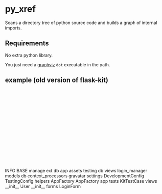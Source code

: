 # py_xref
Scans a directory tree of python source code and builds a graph of internal imports.

## Requirements

No extra python library.

You just need a [graphviz](http://graphviz.org) `dot` executable in the path.

## example (old version of flask-kit)



<?xml version="1.0" encoding="UTF-8" standalone="no"?>
<!DOCTYPE svg PUBLIC "-//W3C//DTD SVG 1.1//EN"
 "http://www.w3.org/Graphics/SVG/1.1/DTD/svg11.dtd">
<!-- Generated by graphviz version 2.26.3 (20100126.1600)
 -->
<!-- Title: G Pages: 1 -->
<svg width="769pt" height="370pt"
 viewBox="0.00 0.00 768.79 370.00" xmlns="http://www.w3.org/2000/svg" xmlns:xlink="http://www.w3.org/1999/xlink">
<g id="graph1" class="graph" transform="scale(1 1) rotate(0) translate(4 366)">
<title>G</title>
<polygon fill="white" stroke="white" points="-4,5 -4,-366 765.786,-366 765.786,5 -4,5"/>
<g id="graph2" class="cluster"><title>cluster_info</title>
<polygon fill="navajowhite" stroke="navajowhite" points="542.786,-277 542.786,-354 750.786,-354 750.786,-277 542.786,-277"/>
<text text-anchor="middle" x="646.786" y="-337.4" font-family="Times Roman,serif" font-size="14.00">INFO</text>
</g>
<g id="graph3" class="cluster"><title>cluster_base</title>
<polygon fill="navajowhite" stroke="navajowhite" points="128.786,-8 128.786,-167 752.786,-167 752.786,-8 128.786,-8"/>
<text text-anchor="middle" x="440.786" y="-150.4" font-family="Times Roman,serif" font-size="14.00">BASE</text>
</g>
<!-- manage -->
<g id="node1" class="node"><title>manage</title>
<ellipse fill="lightgrey" stroke="black" cx="69.786" cy="-116" rx="48.8383" ry="18"/>
<text text-anchor="middle" x="69.786" y="-111.9" font-family="Times Roman,serif" font-size="14.00">manage</text>
</g>
<!-- ext -->
<g id="node2" class="node"><title>ext</title>
<ellipse fill="lightgrey" stroke="black" cx="199.786" cy="-303" rx="27.1004" ry="18"/>
<text text-anchor="middle" x="199.786" y="-298.9" font-family="Times Roman,serif" font-size="14.00">ext</text>
</g>
<!-- ext&#45;&gt;manage -->
<g id="edge24" class="edge"><title>ext&#45;&gt;manage</title>
<path fill="none" stroke="black" d="M180.238,-290.345C171.27,-283.984 160.863,-275.77 152.786,-267 118.592,-229.869 93.4146,-176.084 80.2237,-143.73"/>
<polygon fill="black" stroke="black" points="83.3129,-142.027 76.3658,-134.028 76.8082,-144.613 83.3129,-142.027"/>
<text text-anchor="middle" x="135.786" y="-218.8" font-family="Arial" font-size="8.00">db</text>
</g>
<!-- app -->
<g id="node5" class="node"><title>app</title>
<ellipse fill="lightgrey" stroke="black" cx="326.786" cy="-221" rx="27.9903" ry="18"/>
<text text-anchor="middle" x="326.786" y="-216.9" font-family="Times Roman,serif" font-size="14.00">app</text>
</g>
<!-- ext&#45;&gt;app -->
<g id="edge20" class="edge"><title>ext&#45;&gt;app</title>
<path fill="none" stroke="black" d="M218.679,-289.871C232.237,-280.536 251.001,-267.79 267.786,-257 277.347,-250.854 287.911,-244.327 297.426,-238.543"/>
<polygon fill="black" stroke="black" points="299.414,-241.431 306.161,-233.261 295.792,-235.441 299.414,-241.431"/>
<text text-anchor="middle" x="280.286" y="-259.8" font-family="Arial" font-size="8.00">assets</text>
</g>
<!-- testing -->
<g id="node6" class="node"><title>testing</title>
<ellipse fill="lightgrey" stroke="black" cx="433.786" cy="-221" rx="45.1673" ry="18"/>
<text text-anchor="middle" x="433.786" y="-216.9" font-family="Times Roman,serif" font-size="14.00">testing</text>
</g>
<!-- ext&#45;&gt;testing -->
<g id="edge8" class="edge"><title>ext&#45;&gt;testing</title>
<path fill="none" stroke="black" d="M223.402,-294.152C248.667,-284.739 289.949,-269.512 325.786,-257 346.538,-249.755 369.641,-242.011 389.137,-235.568"/>
<polygon fill="black" stroke="black" points="390.279,-238.877 398.681,-232.423 388.088,-232.229 390.279,-238.877"/>
<text text-anchor="middle" x="330.786" y="-259.8" font-family="Arial" font-size="8.00">db</text>
</g>
<!-- base.views -->
<g id="node12" class="node"><title>base.views</title>
<ellipse fill="lightgrey" stroke="black" cx="175.786" cy="-34" rx="38.9134" ry="18"/>
<text text-anchor="middle" x="175.786" y="-29.9" font-family="Times Roman,serif" font-size="14.00">views</text>
</g>
<!-- ext&#45;&gt;base.views -->
<g id="edge10" class="edge"><title>ext&#45;&gt;base.views</title>
<path fill="none" stroke="black" d="M175.795,-294.38C133.172,-277.572 45.5576,-235.91 11.786,-167 -1.70968,-139.463 -5.51364,-123.321 11.786,-98 25.742,-77.5727 87.6316,-57.3871 131.249,-45.3065"/>
<polygon fill="black" stroke="black" points="132.346,-48.6354 141.078,-42.6347 130.51,-41.8805 132.346,-48.6354"/>
<text text-anchor="middle" x="48.286" y="-177.8" font-family="Arial" font-size="8.00">login_manager</text>
</g>
<!-- base.models -->
<g id="node13" class="node"><title>base.models</title>
<ellipse fill="lightgrey" stroke="black" cx="613.786" cy="-116" rx="45.1673" ry="18"/>
<text text-anchor="middle" x="613.786" y="-111.9" font-family="Times Roman,serif" font-size="14.00">models</text>
</g>
<!-- ext&#45;&gt;base.models -->
<g id="edge30" class="edge"><title>ext&#45;&gt;base.models</title>
<path fill="none" stroke="black" d="M208.138,-285.816C220.369,-262.703 245.479,-222.278 279.786,-203 389.168,-141.534 446.394,-220.709 559.786,-167 572.476,-160.989 584.141,-150.865 593.356,-141.213"/>
<polygon fill="black" stroke="black" points="596.076,-143.424 600.194,-133.662 590.888,-138.725 596.076,-143.424"/>
<text text-anchor="middle" x="284.786" y="-218.8" font-family="Arial" font-size="8.00">db</text>
</g>
<!-- base.context_processors -->
<g id="node15" class="node"><title>base.context_processors</title>
<ellipse fill="lightgrey" stroke="black" cx="333.786" cy="-116" rx="103.037" ry="18"/>
<text text-anchor="middle" x="333.786" y="-111.9" font-family="Times Roman,serif" font-size="14.00">context_processors</text>
</g>
<!-- ext&#45;&gt;base.context_processors -->
<g id="edge28" class="edge"><title>ext&#45;&gt;base.context_processors</title>
<path fill="none" stroke="black" d="M190.331,-286.14C180.103,-265.472 166.991,-229.886 180.786,-203 191.462,-182.192 244.076,-155.162 284.656,-136.79"/>
<polygon fill="black" stroke="black" points="286.193,-139.937 293.894,-132.662 283.337,-133.546 286.193,-139.937"/>
<text text-anchor="middle" x="196.286" y="-218.8" font-family="Arial" font-size="8.00">gravatar</text>
</g>
<!-- settings -->
<g id="node3" class="node"><title>settings</title>
<ellipse fill="lightgrey" stroke="black" cx="480.786" cy="-303" rx="48.8383" ry="18"/>
<text text-anchor="middle" x="480.786" y="-298.9" font-family="Times Roman,serif" font-size="14.00">settings</text>
</g>
<!-- settings&#45;&gt;app -->
<g id="edge18" class="edge"><title>settings&#45;&gt;app</title>
<path fill="none" stroke="black" d="M471.386,-284.914C465.523,-275.302 457.125,-264.048 446.786,-257 421.31,-239.631 409.288,-247.963 379.786,-239 373.684,-237.146 367.228,-235.06 361,-232.983"/>
<polygon fill="black" stroke="black" points="362.079,-229.653 351.484,-229.759 359.833,-236.283 362.079,-229.653"/>
<text text-anchor="middle" x="491.786" y="-259.8" font-family="Arial" font-size="8.00">DevelopmentConfig</text>
</g>
<!-- settings&#45;&gt;testing -->
<g id="edge6" class="edge"><title>settings&#45;&gt;testing</title>
<path fill="none" stroke="black" d="M511.702,-288.927C529.334,-280.588 548.401,-270.908 550.786,-267 553.101,-263.206 553.426,-260.575 550.786,-257 542.577,-245.885 512.522,-236.774 484.931,-230.498"/>
<polygon fill="black" stroke="black" points="485.438,-227.027 474.922,-228.316 483.947,-233.866 485.438,-227.027"/>
<text text-anchor="middle" x="576.286" y="-259.8" font-family="Arial" font-size="8.00">TestingConfig</text>
</g>
<!-- helpers -->
<g id="node4" class="node"><title>helpers</title>
<ellipse fill="lightgrey" stroke="black" cx="357.786" cy="-303" rx="46.0565" ry="18"/>
<text text-anchor="middle" x="357.786" y="-298.9" font-family="Times Roman,serif" font-size="14.00">helpers</text>
</g>
<!-- helpers&#45;&gt;app -->
<g id="edge16" class="edge"><title>helpers&#45;&gt;app</title>
<path fill="none" stroke="black" d="M350.906,-284.802C346.837,-274.038 341.605,-260.2 337.055,-248.164"/>
<polygon fill="black" stroke="black" points="340.244,-246.701 333.434,-238.585 333.696,-249.176 340.244,-246.701"/>
<text text-anchor="middle" x="365.286" y="-259.8" font-family="Arial" font-size="8.00">AppFactory</text>
</g>
<!-- helpers&#45;&gt;testing -->
<g id="edge4" class="edge"><title>helpers&#45;&gt;testing</title>
<path fill="none" stroke="black" d="M373.533,-286.01C384.437,-274.245 399.114,-258.409 411.253,-245.312"/>
<polygon fill="black" stroke="black" points="413.828,-247.682 418.059,-237.969 408.694,-242.924 413.828,-247.682"/>
<text text-anchor="middle" x="421.286" y="-259.8" font-family="Arial" font-size="8.00">AppFactory</text>
</g>
<!-- app&#45;&gt;manage -->
<g id="edge22" class="edge"><title>app&#45;&gt;manage</title>
<path fill="none" stroke="black" d="M300.483,-214.72C249.373,-202.408 140.278,-175.553 124.786,-167 112.552,-160.246 100.911,-150.193 91.5141,-140.793"/>
<polygon fill="black" stroke="black" points="93.9391,-138.265 84.4913,-133.47 88.887,-143.11 93.9391,-138.265"/>
<text text-anchor="middle" x="184.786" y="-177.8" font-family="Arial" font-size="8.00">app</text>
</g>
<!-- base.tests -->
<g id="node11" class="node"><title>base.tests</title>
<ellipse fill="lightgrey" stroke="black" cx="710.786" cy="-116" rx="34.2406" ry="18"/>
<text text-anchor="middle" x="710.786" y="-111.9" font-family="Times Roman,serif" font-size="14.00">tests</text>
</g>
<!-- testing&#45;&gt;base.tests -->
<g id="edge26" class="edge"><title>testing&#45;&gt;base.tests</title>
<path fill="none" stroke="black" d="M475.919,-214.564C534.228,-205.106 635.946,-186.458 667.786,-167 678.227,-160.619 687.374,-150.818 694.517,-141.507"/>
<polygon fill="black" stroke="black" points="697.491,-143.367 700.493,-133.206 691.81,-139.277 697.491,-143.367"/>
<text text-anchor="middle" x="671.286" y="-177.8" font-family="Arial" font-size="8.00">KitTestCase</text>
</g>
<!-- info.views -->
<g id="node8" class="node"><title>info.views</title>
<ellipse fill="lightgrey" stroke="black" cx="703.786" cy="-303" rx="38.9134" ry="18"/>
<text text-anchor="middle" x="703.786" y="-298.9" font-family="Times Roman,serif" font-size="14.00">views</text>
</g>
<!-- info.__init__ -->
<g id="node9" class="node"><title>info.__init__</title>
<ellipse fill="lightgrey" stroke="black" cx="598.786" cy="-303" rx="47.9469" ry="18"/>
<text text-anchor="middle" x="598.786" y="-298.9" font-family="Times Roman,serif" font-size="14.00">__init__</text>
</g>
<!-- base.models&#45;&gt;base.views -->
<g id="edge14" class="edge"><title>base.models&#45;&gt;base.views</title>
<path fill="none" stroke="black" d="M580.322,-103.942C573.579,-101.769 566.499,-99.6675 559.786,-98 440.688,-68.4189 297.362,-48.604 224.088,-39.5825"/>
<polygon fill="black" stroke="black" points="224.146,-36.0639 213.797,-38.3299 223.3,-43.0126 224.146,-36.0639"/>
<text text-anchor="middle" x="484.786" y="-72.8" font-family="Arial" font-size="8.00">User</text>
</g>
<!-- base.__init__ -->
<g id="node14" class="node"><title>base.__init__</title>
<ellipse fill="lightgrey" stroke="black" cx="502.786" cy="-116" rx="47.9469" ry="18"/>
<text text-anchor="middle" x="502.786" y="-111.9" font-family="Times Roman,serif" font-size="14.00">__init__</text>
</g>
<!-- base.forms -->
<g id="node16" class="node"><title>base.forms</title>
<ellipse fill="lightgrey" stroke="black" cx="174.786" cy="-116" rx="38.2185" ry="18"/>
<text text-anchor="middle" x="174.786" y="-111.9" font-family="Times Roman,serif" font-size="14.00">forms</text>
</g>
<!-- base.forms&#45;&gt;base.views -->
<g id="edge12" class="edge"><title>base.forms&#45;&gt;base.views</title>
<path fill="none" stroke="black" d="M175.008,-97.8015C175.135,-87.3976 175.297,-74.1215 175.44,-62.3768"/>
<polygon fill="black" stroke="black" points="178.942,-62.1896 175.565,-52.1476 171.943,-62.1041 178.942,-62.1896"/>
<text text-anchor="middle" x="194.786" y="-72.8" font-family="Arial" font-size="8.00">LoginForm</text>
</g>
</g>
</svg>
